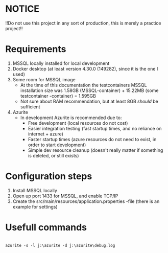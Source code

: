 
# NOTICE
!!Do not use this project in any sort of production, this is merely a practice project!!

# Requirements
1. MSSQL locally installed for local development
2. Docker desktop (at least version 4.30.0 (149282), since it is the one I used)
3. Some room for MSSQL image
   - At the time of this documentation the testcontainers MSSQL installation size was 1.58GB (MSSQL-container) + 15.22MB (some testcontainer -container) = 1.595GB
   - Not sure about RAM recommendation, but at least 8GB _should_ be sufficient
4. Azurite
   - In development Azurite is recommended due to: 
     - Free development (local resources do not cost)
     - Easier integration testing (fast startup times, and no reliance on internet + azure)
     - Faster startup times (azure resources do not need to exist, in order to start development)
     - Simple dev resource cleanup (doesn't really matter if something is deleted, or still exists)

# Configuration steps
1. Install  MSSQL locally
2. Open up port 1433 for MSSQL, and enable TCP/IP
3. Create the src/main/resources/application.properties -file (there is an example for settings)

# Usefull commands
````

azurite -s -l j:\azurite -d j:\azurite\debug.log

````


